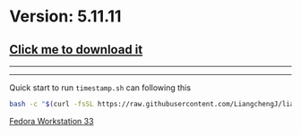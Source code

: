 # Version: 5.11.11
## [Click me to download it](https://cdn.kernel.org/pub/linux/kernel/v5.x/linux-5.11.11.tar.xz)
***
***
Quick start to run `timestamp.sh` can following this
``` bash
bash -c "$(curl -fsSL https://raw.githubusercontent.com/LiangchengJ/liangchengj/main/c/linux/timestamp.sh)"
```
[Fedora Workstation 33](https://archives.fedoraproject.org/pub/fedora/linux/releases/33/Workstation/x86_64/iso/Fedora-Workstation-Live-x86_64-33-1.2.iso)

